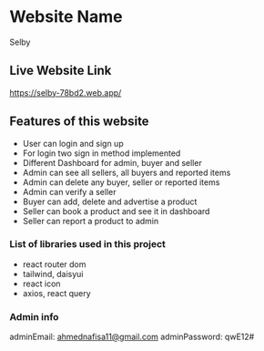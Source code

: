 # Website Name

Selby

## Live Website Link

https://selby-78bd2.web.app/

## Features of this website

* User can login and sign up
* For login two sign in method implemented
* Different Dashboard for admin, buyer and seller 
* Admin can see all sellers, all buyers and reported items
* Admin can delete any buyer, seller or reported items
* Admin can verify a seller
* Buyer can add, delete and advertise a product 
* Seller can book a product and see it in dashboard
* Seller can report a product to admin

### List of libraries used in this project

* react router dom
* tailwind, daisyui
* react icon
* axios, react query

### Admin info

adminEmail: <ahmednafisa11@gmail.com>
adminPassword: qwE12#
